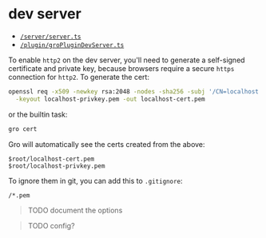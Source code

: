 # dev server

- [`/server/server.ts`](../server/server.ts)
- [`/plugin/groPluginDevServer.ts`](../plugin/groPluginDevServer.ts)

To enable `http2` on the dev server,
you'll need to generate a self-signed certificate and private key,
because browsers require a secure `https` connection for `http2`.
To generate the cert:

```bash
openssl req -x509 -newkey rsa:2048 -nodes -sha256 -subj '/CN=localhost' \
  -keyout localhost-privkey.pem -out localhost-cert.pem
```

or the builtin task:

```bash
gro cert
```

Gro will automatically see the certs created from the above:

```
$root/localhost-cert.pem
$root/localhost-privkey.pem
```

To ignore them in git, you can add this to `.gitignore`:

```
/*.pem
```

> TODO document the options

> TODO config?
